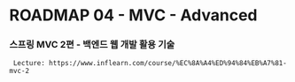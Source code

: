 # ROADMAP 04 - MVC - Advanced
### 스프링 MVC 2편 - 백엔드 웹 개발 활용 기술

```text
 Lecture: https://www.inflearn.com/course/%EC%8A%A4%ED%94%84%EB%A7%81-mvc-2
```
